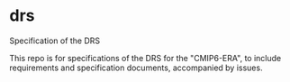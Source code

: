 # drs

Specification of the DRS

This repo is for specifications of the DRS for the "CMIP6-ERA", to include requirements and specification documents, accompanied by issues.
